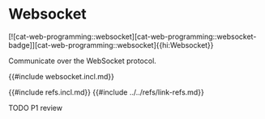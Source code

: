 # Websocket

[![cat-web-programming::websocket][cat-web-programming::websocket-badge]][cat-web-programming::websocket]{{hi:Websocket}}

Communicate over the WebSocket protocol.

{{#include websocket.incl.md}}

{{#include refs.incl.md}}
{{#include ../../refs/link-refs.md}}

<div class="hidden">
TODO P1 review

</div>
